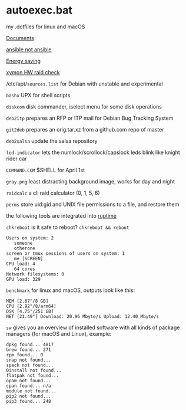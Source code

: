 # autoexec.bat
my .dotfiles for linux and macOS

[Documents](Documents)

[ansible not ansible](config.sys)

[Energy saving](energy)

[xymon HW raid check](xymon)

/etc/apt/`sources.list` for Debian with unstable and experimental

`bashx` UPX for shell scripts

`diskcom` disk commander, iselect menu for some disk operations

`deb2itp` prepares an RFP or ITP mail for Debian Bug Tracking System

`git2deb` prepares an orig.tar.xz from a github.com repo of master

`deb2salsa` update the salsa repository

`led-indicator` lets the numlock/scrollock/capslock leds blink like knight rider car

`COMMAND.COM` $SHELL for April 1st

`gray.png` least distracting background image, works for day and night

`raidcalc` a cli raid calculator (0, 1, 5, 6)

`perms` store uid:gid and UNIX file permissions to a file, and restore them

the following tools are integrated into [ruptime](https://github.com/alexmyczko/ruptime)

`chkreboot` is it safe to reboot? `chkreboot && reboot`

```
Users on system: 2
   someone
   otherone
screen or tmux sessions of users on system: 1
   me [SCREEN]
CPU load: 4
   64 cores
Network filesystems: 0
GPU load: 329
```

`benchmark` for linux and macOS, outputs look like this:
```
MEM [2.67"/8 GB]
CPU [2.92"/8/arm64]
DSK [4.75"/251 GB]
NET [21.49"] Download: 20.96 Mbyte/s Upload: 12.40 Mbyte/s
```

`sw` gives you an overview of installed software with all kinds of package managers (for macOS and Linux), example:
```
dpkg found... 4817
brew found... 271
rpm found... 0
snap not found...
spack not found...
0install not found...
flatpak not found...
opam not found...
cpan found... n/a
module not found...
pip2 not found...
pip3 found... 248
```
